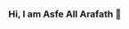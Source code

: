 ### Hi, I am Asfe All Arafath 👋

<!--
**Asfe1/Asfe1** is a ✨ _special_ ✨ repository because its `README.md` (this file) appears on your GitHub profile.



Skills: C / javascript  / HTML / CSS / Django / php / Adobe Primer pro / Microsoft Excel 

- 🔭 I’m currently working on United International University 
- 🌱 I’m currently learning Django / JavaScript / Bootstrap
- 👯 I’m looking to collaborate on Github 
- 💬 Ask me about Web Development 
-


